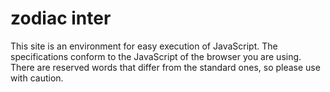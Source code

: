 # zodiac inter

This site is an environment for easy execution of JavaScript. 
The specifications conform to the JavaScript of the browser you are using. 
There are reserved words that differ from the standard ones, so please use with caution.
